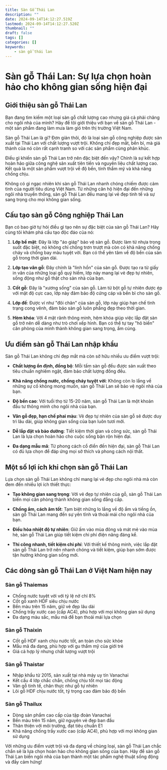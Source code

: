 ```yaml
---
title: Sàn Gỗ Thái Lan
description: ""
date: 2024-09-14T14:12:27.519Z
lastmod: 2024-09-14T14:12:27.520Z
thumbnail: ""
draft: false
tags: []
categories: []
keywords:
    - sàn gỗ thái lan
---
```

# Sàn gỗ Thái Lan: Sự lựa chọn hoàn hảo cho không gian sống hiện đại

## Giới thiệu sàn gỗ Thái Lan

Bạn đang tìm kiếm một loại sàn gỗ chất lượng cao nhưng giá cả phải chăng cho ngôi nhà của mình? Hãy để tôi giới thiệu với bạn về sàn gỗ Thái Lan - một sản phẩm đang làm mưa làm gió trên thị trường Việt Nam.

Sàn gỗ Thái Lan là gì? Đơn giản thôi, đó là loại sàn gỗ công nghiệp được sản xuất tại Thái Lan với chất lượng vượt trội. Không chỉ đẹp mắt, bền bỉ, mà giá thành của nó còn rất cạnh tranh so với các sản phẩm cùng phân khúc.

Điều gì khiến sàn gỗ Thái Lan trở nên đặc biệt đến vậy? Chính là sự kết hợp hoàn hảo giữa công nghệ sản xuất tiên tiến và nguyên liệu chất lượng cao. Kết quả là một sản phẩm vượt trội về độ bền, tính thẩm mỹ và khả năng chống chịu.

Không có gì ngạc nhiên khi sàn gỗ Thái Lan nhanh chóng chiếm được cảm tình của người tiêu dùng Việt Nam. Từ những căn hộ hiện đại đến những ngôi nhà truyền thống, sàn gỗ Thái Lan đều mang lại vẻ đẹp tinh tế và sự sang trọng cho mọi không gian sống.

## Cấu tạo sàn gỗ Công nghiệp Thái Lan

Bạn có bao giờ tự hỏi điều gì tạo nên sự đặc biệt của sàn gỗ Thái Lan? Hãy cùng tôi khám phá cấu tạo độc đáo của nó:

1. **Lớp bề mặt**: Đây là lớp "áo giáp" bảo vệ sàn gỗ. Được làm từ nhựa trong suốt đặc biệt, nó không chỉ chống trơn trượt mà còn có khả năng chống cháy và chống bay màu tuyệt vời. Bạn có thể yên tâm về độ bền của sàn gỗ trong thời gian dài.

2. **Lớp tạo vân gỗ**: Đây chính là "linh hồn" của sàn gỗ. Được tạo ra từ giấy in vân của những loại gỗ quý hiếm, lớp này mang lại vẻ đẹp tự nhiên, sống động như gỗ thật cho sàn nhà của bạn.

3. **Cốt gỗ**: Đây là "xương sống" của sàn gỗ. Làm từ bột gỗ tự nhiên được ép với mật độ cực cao, lớp này đảm bảo độ cứng cáp và bền bỉ cho sàn gỗ.

4. **Lớp đế**: Được ví như "đôi chân" của sàn gỗ, lớp này giúp hạn chế tình trạng cong vênh, đảm bảo sàn gỗ luôn phẳng đẹp theo thời gian.

5. **Hèm khóa**: Với 4 mặt rãnh thông minh, hệm khóa giúp việc lắp đặt sàn gỗ trở nên dễ dàng như trò chơi xếp hình. Bạn có thể tự tay "hô biến" căn phòng của mình thành không gian sang trọng, ấm cúng.

## Ưu điểm sàn gỗ Thái Lan nhập khẩu

Sàn gỗ Thái Lan không chỉ đẹp mắt mà còn sở hữu nhiều ưu điểm vượt trội:

- **Chất lượng ổn định, đồng bộ**: Mỗi tấm sàn gỗ đều được sản xuất theo tiêu chuẩn nghiêm ngặt, đảm bảo chất lượng đồng đều.

- **Khả năng chống nước, chống cháy tuyệt vời**: Không còn lo lắng về những sự cố không mong muốn, sàn gỗ Thái Lan sẽ bảo vệ ngôi nhà của bạn.

- **Độ bền cao**: Với tuổi thọ từ 15-20 năm, sàn gỗ Thái Lan là một khoản đầu tư thông minh cho ngôi nhà của bạn.

- **Vân gỗ đẹp, hạn chế phai màu**: Vẻ đẹp tự nhiên của sàn gỗ sẽ được duy trì lâu dài, giúp không gian sống của bạn luôn tươi mới.

- **Dễ lắp đặt và bảo dưỡng**: Tiết kiệm thời gian và công sức, sàn gỗ Thái Lan là lựa chọn hoàn hảo cho cuộc sống bận rộn hiện đại.

- **Đa dạng mẫu mã**: Từ phong cách cổ điển đến hiện đại, sàn gỗ Thái Lan có đủ lựa chọn để đáp ứng mọi sở thích và phong cách nội thất.

## Một số lợi ích khi chọn sàn gỗ Thái Lan

Lựa chọn sàn gỗ Thái Lan không chỉ mang lại vẻ đẹp cho ngôi nhà mà còn đem đến nhiều lợi ích thiết thực:

- **Tạo không gian sang trọng**: Với vẻ đẹp tự nhiên của gỗ, sàn gỗ Thái Lan biến mọi căn phòng thành không gian sống đẳng cấp.

- **Chống ẩm, cách âm tốt**: Tạm biệt những lo lắng về độ ẩm và tiếng ồn, sàn gỗ Thái Lan mang đến sự yên tĩnh và thoải mái cho ngôi nhà của bạn.

- **Điều hòa nhiệt độ tự nhiên**: Giữ ấm vào mùa đông và mát mẻ vào mùa hè, sàn gỗ Thái Lan giúp tiết kiệm chi phí điện năng đáng kể.

- **Thi công nhanh, tiết kiệm chi phí**: Với thiết kế thông minh, việc lắp đặt sàn gỗ Thái Lan trở nên nhanh chóng và tiết kiệm, giúp bạn sớm được tận hưởng không gian sống mới.

## Các dòng sàn gỗ Thái Lan ở Việt Nam hiện nay

### Sàn gỗ Thaiemas

- Chống nước tuyệt vời với tỷ lệ nở chỉ 8%
- Cốt gỗ xanh HDF siêu chịu nước
- Bền màu trên 15 năm, giữ vẻ đẹp lâu dài
- Chống trầy xước cao (cấp AC4), phù hợp với mọi không gian sử dụng
- Đa dạng màu sắc, mẫu mã để bạn thoải mái lựa chọn

### Sàn gỗ Thaixin

- Cốt gỗ HDF xanh chịu nước tốt, an toàn cho sức khỏe
- Mẫu mã đa dạng, phù hợp với gu thẩm mỹ của giới trẻ
- Giá cả hợp lý nhưng chất lượng vượt trội

### Sàn gỗ Thaistar

- Nhập khẩu từ 2015, sản xuất tại nhà máy uy tín Vanachai
- Kết cấu 4 lớp chắc chắn, chống chịu tốt mọi tác động
- Vân gỗ tinh tế, chân thực như gỗ tự nhiên
- Lõi gỗ HDF chịu nước tốt, tỷ trọng cao đảm bảo độ bền

### Sàn gỗ Thailux

- Dòng sản phẩm cao cấp của tập đoàn Vanachai
- Bền màu trên 15 năm, giữ nguyên vẻ đẹp ban đầu
- Thân thiện với môi trường, đạt tiêu chuẩn E1
- Khả năng chống trầy xước cao (cấp AC4), phù hợp với mọi không gian sử dụng

Với những ưu điểm vượt trội và đa dạng về chủng loại, sàn gỗ Thái Lan chắc chắn sẽ là lựa chọn hoàn hảo cho không gian sống của bạn. Hãy để sàn gỗ Thái Lan biến ngôi nhà của bạn thành một tác phẩm nghệ thuật sống động và đầy cảm hứng!